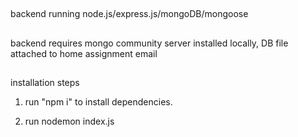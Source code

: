 ##

backend running node.js/express.js/mongoDB/mongoose

##

backend requires mongo community server installed locally, DB file attached to home assignment email

##

installation steps

1. run "npm i" to install dependencies.

2. run nodemon index.js
